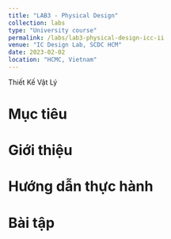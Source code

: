 ```yaml
---
title: "LAB3 - Physical Design"
collection: labs
type: "University course"
permalink: /labs/lab3-physical-design-icc-ii
venue: "IC Design Lab, SCDC HCM"
date: 2023-02-02
location: "HCMC, Vietnam"
---
```


Thiết Kế Vật Lý

Mục tiêu
======

Giới thiệu
======

Hướng dẫn thực hành
======
## 

Bài tập
======